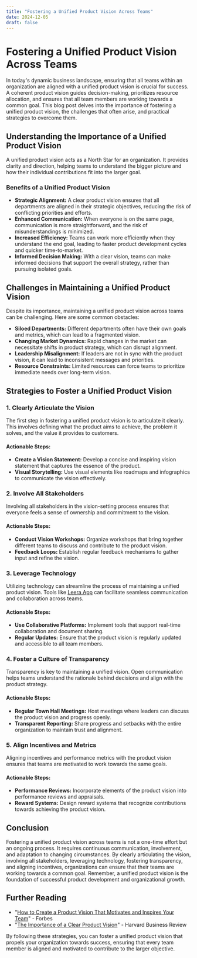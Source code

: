 ```yaml
---
title: "Fostering a Unified Product Vision Across Teams"
date: 2024-12-05
draft: false
---
```

# Fostering a Unified Product Vision Across Teams

In today's dynamic business landscape, ensuring that all teams within an organization are aligned with a unified product vision is crucial for success. A coherent product vision guides decision-making, prioritizes resource allocation, and ensures that all team members are working towards a common goal. This blog post delves into the importance of fostering a unified product vision, the challenges that often arise, and practical strategies to overcome them.

## Understanding the Importance of a Unified Product Vision

A unified product vision acts as a North Star for an organization. It provides clarity and direction, helping teams to understand the bigger picture and how their individual contributions fit into the larger goal.

### Benefits of a Unified Product Vision

- **Strategic Alignment:** A clear product vision ensures that all departments are aligned in their strategic objectives, reducing the risk of conflicting priorities and efforts.
- **Enhanced Communication:** When everyone is on the same page, communication is more straightforward, and the risk of misunderstandings is minimized.
- **Increased Efficiency:** Teams can work more efficiently when they understand the end goal, leading to faster product development cycles and quicker time-to-market.
- **Informed Decision Making:** With a clear vision, teams can make informed decisions that support the overall strategy, rather than pursuing isolated goals.

## Challenges in Maintaining a Unified Product Vision

Despite its importance, maintaining a unified product vision across teams can be challenging. Here are some common obstacles:

- **Siloed Departments:** Different departments often have their own goals and metrics, which can lead to a fragmented vision.
- **Changing Market Dynamics:** Rapid changes in the market can necessitate shifts in product strategy, which can disrupt alignment.
- **Leadership Misalignment:** If leaders are not in sync with the product vision, it can lead to inconsistent messages and priorities.
- **Resource Constraints:** Limited resources can force teams to prioritize immediate needs over long-term vision.

## Strategies to Foster a Unified Product Vision

### 1. Clearly Articulate the Vision

The first step in fostering a unified product vision is to articulate it clearly. This involves defining what the product aims to achieve, the problem it solves, and the value it provides to customers.

#### **Actionable Steps:**
- **Create a Vision Statement:** Develop a concise and inspiring vision statement that captures the essence of the product.
- **Visual Storytelling:** Use visual elements like roadmaps and infographics to communicate the vision effectively.

### 2. Involve All Stakeholders

Involving all stakeholders in the vision-setting process ensures that everyone feels a sense of ownership and commitment to the vision.

#### **Actionable Steps:**
- **Conduct Vision Workshops:** Organize workshops that bring together different teams to discuss and contribute to the product vision.
- **Feedback Loops:** Establish regular feedback mechanisms to gather input and refine the vision.

### 3. Leverage Technology

Utilizing technology can streamline the process of maintaining a unified product vision. Tools like [Leera App](https://leera.app) can facilitate seamless communication and collaboration across teams.

#### **Actionable Steps:**
- **Use Collaborative Platforms:** Implement tools that support real-time collaboration and document sharing.
- **Regular Updates:** Ensure that the product vision is regularly updated and accessible to all team members.

### 4. Foster a Culture of Transparency

Transparency is key to maintaining a unified vision. Open communication helps teams understand the rationale behind decisions and align with the product strategy.

#### **Actionable Steps:**
- **Regular Town Hall Meetings:** Host meetings where leaders can discuss the product vision and progress openly.
- **Transparent Reporting:** Share progress and setbacks with the entire organization to maintain trust and alignment.

### 5. Align Incentives and Metrics

Aligning incentives and performance metrics with the product vision ensures that teams are motivated to work towards the same goals.

#### **Actionable Steps:**
- **Performance Reviews:** Incorporate elements of the product vision into performance reviews and appraisals.
- **Reward Systems:** Design reward systems that recognize contributions towards achieving the product vision.

## Conclusion

Fostering a unified product vision across teams is not a one-time effort but an ongoing process. It requires continuous communication, involvement, and adaptation to changing circumstances. By clearly articulating the vision, involving all stakeholders, leveraging technology, fostering transparency, and aligning incentives, organizations can ensure that their teams are working towards a common goal. Remember, a unified product vision is the foundation of successful product development and organizational growth.

## Further Reading

- "[How to Create a Product Vision That Motivates and Inspires Your Team](https://www.forbes.com/sites/forbestechcouncil/2021/06/01/how-to-create-a-product-vision-that-motivates-and-inspires-your-team)" - Forbes
- "[The Importance of a Clear Product Vision](https://hbr.org/2020/01/the-importance-of-a-clear-product-vision)" - Harvard Business Review

By following these strategies, you can foster a unified product vision that propels your organization towards success, ensuring that every team member is aligned and motivated to contribute to the larger objective.